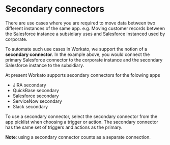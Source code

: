 # Secondary connectors
There are use cases where you are required to move data between two different instances of the same app. e.g. Moving customer records between the Salesforce instance a subsidiary uses and Salesforce instanced used by corporate.

To automate such use cases in Workato, we support the notion of a **secondary connector**. In the example above, you would connect the primary Salesforce connector to the corporate instance and the secondary Salesforce instance to the subsidiary.

At present Workato supports secondary connectors for the folowing apps
* JIRA secondary
* QuickBase secondary
* Salesforce secondary
* ServiceNow secondary
* Slack secondary

To use a secondary connector, select the secondary connector from the app picklist when choosing a trigger or action. The secondary connector has the same set of triggers and actions as the primary.

**Note**: using a secondary connector counts as a separate connection.
